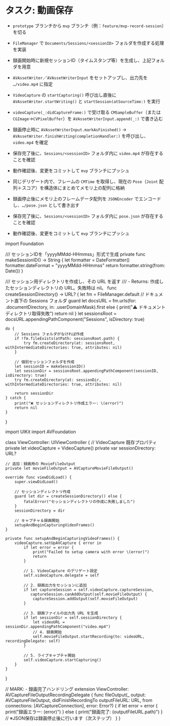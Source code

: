 # タスク: 動画保存

- `prototype` ブランチから `mvp` ブランチ（例：`feature/mvp-record-session`）を切る
- `FileManager` で `Documents/Sessions/<sessionID>` フォルダを作成する処理を実装
- 録画開始時に新規セッションID（タイムスタンプ等）を生成し、上記フォルダを用意
- `AVAssetWriter`／`AVAssetWriterInput` をセットアップし、出力先を `…/video.mp4` に指定
- `VideoCapture` の `startCapturing()` 呼び出し直後に `AVAssetWriter.startWriting()` と `startSession(atSourceTime:)` を実行
- `videoCapture(_:didCaptureFrame:)` で受け取る `CMSampleBuffer`（または `CGImage`→`CVPixelBuffer`）を `AVAssetWriterInput.append(_:)` で書き込む
- 録画停止時に `AVAssetWriterInput.markAsFinished()` → `AVAssetWriter.finishWriting(completionHandler:)` を呼び出し、`video.mp4` を確定
- 保存完了後に、`Sessions/<sessionID>` フォルダ内に `video.mp4` が存在することを確認
- 動作確認後、変更をコミットして `mvp` ブランチにプッシュ





- 同じデリゲート内で、フレームの `CMTime` を取得し、現在の `Pose`（`Joint` 配列＋スコア）を構造体にまとめてメモリ上の配列に格納
- 録画停止後にメモリ上のフレームデータ配列を `JSONEncoder` でエンコードし、`…/pose.json` として書き出す
- 保存完了後に、`Sessions/<sessionID>` フォルダ内に `pose.json` が存在することを確認
- 動作確認後、変更をコミットして `mvp` ブランチにプッシュ



import Foundation

/// セッションIDを「yyyyMMdd-HHmmss」形式で生成
private func makeSessionID() -> String {
    let formatter = DateFormatter()
    formatter.dateFormat = "yyyyMMdd-HHmmss"
    return formatter.string(from: Date())
}

/// セッション用ディレクトリを作成し、その URL を返す
/// - Returns: 作成したセッションディレクトリの URL。失敗時は nil。
func createSessionDirectory() -> URL? {
    let fm = FileManager.default
    // ドキュメント直下の Sessions フォルダ
    guard let docsURL = fm.urls(for: .documentDirectory, in: .userDomainMask).first else {
        print("⚠️ ドキュメントディレクトリ取得失敗")
        return nil
    }
    let sessionsRoot = docsURL.appendingPathComponent("Sessions", isDirectory: true)

    do {
        // Sessions フォルダがなければ作成
        if !fm.fileExists(atPath: sessionsRoot.path) {
            try fm.createDirectory(at: sessionsRoot, withIntermediateDirectories: true, attributes: nil)
        }

        // 個別セッションフォルダを作成
        let sessionID = makeSessionID()
        let sessionDir = sessionsRoot.appendingPathComponent(sessionID, isDirectory: true)
        try fm.createDirectory(at: sessionDir, withIntermediateDirectories: true, attributes: nil)

        return sessionDir
    } catch {
        print("❌ セッションディレクトリ作成エラー: \(error)")
        return nil
    }
}


import UIKit
import AVFoundation

class ViewController: UIViewController {
    // VideoCapture 既存プロパティ
    private let videoCapture = VideoCapture()
    private var sessionDirectory: URL?

    // 追加：録画用の MovieFileOutput
    private let movieFileOutput = AVCaptureMovieFileOutput()

    override func viewDidLoad() {
        super.viewDidLoad()

        // セッションディレクトリ作成
        guard let dir = createSessionDirectory() else {
            fatalError("セッションディレクトリの作成に失敗しました")
        }
        sessionDirectory = dir

        // キャプチャ＆録画開始
        setupAndBeginCapturingVideoFrames()
    }

    private func setupAndBeginCapturingVideoFrames() {
        videoCapture.setUpAVCapture { error in
            if let error = error {
                print("Failed to setup camera with error \(error)")
                return
            }

            // 1. VideoCapture のデリゲート設定
            self.videoCapture.delegate = self

            // 2. 録画出力をセッションに追加
            if let captureSession = self.videoCapture.captureSession,
               captureSession.canAddOutput(self.movieFileOutput) {
                captureSession.addOutput(self.movieFileOutput)
            }

            // 3. 録画ファイルの出力先 URL を生成
            if let sessionDir = self.sessionDirectory {
                let videoURL = sessionDir.appendingPathComponent("video.mp4")
                // 4. 録画開始
                self.movieFileOutput.startRecording(to: videoURL, recordingDelegate: self)
            }

            // 5. ライブキャプチャ開始
            self.videoCapture.startCapturing()
        }
    }
}

// MARK: - 録画完了ハンドリング
extension ViewController: AVCaptureFileOutputRecordingDelegate {
    func fileOutput(_ output: AVCaptureFileOutput,
                    didFinishRecordingTo outputFileURL: URL,
                    from connections: [AVCaptureConnection],
                    error: Error?) {
        if let error = error {
            print("録画エラー: \(error)")
        } else {
            print("録画完了: \(outputFileURL.path)")
        }
        // ※JSON保存は録画停止後に行います（次ステップ）
    }
}

